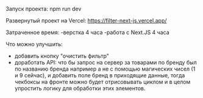 Запуск проекта:
npm run dev 

Развернутый проект на Vercel:
https://filter-next-js.vercel.app/

Затраченное время:
-верстка 4 часа
-работа с Next.JS 4 часа

Что можно улучшить:
- добавить кнопку "очистить фильтр"
- доработать API: что бы запрос на сервер за товарами по бренду был по названию бренда например а не с помощью магических чисел (1 и 9 сейчас), и добавить поле бренд в приходящие данные, тогда чекбоксы на фронте можно  будет отрисовывать циклом и в целом упростить логику для обработки этих элементов.
